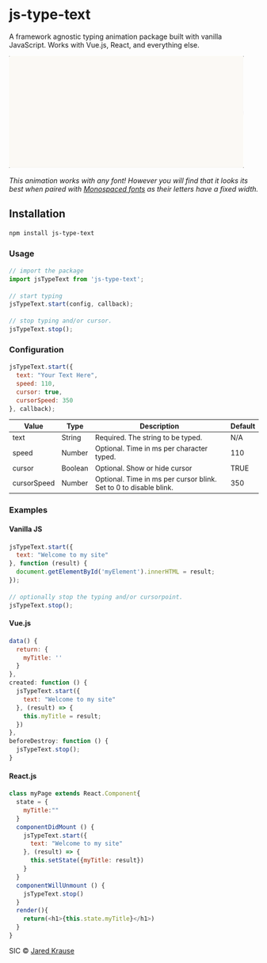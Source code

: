 # js-type-text

A framework agnostic typing animation package built with vanilla JavaScript. Works with Vue.js, React, and everything else.

![screen recording of js-type-text typing its own url, npmjs.com/js-type-text](js-type-text.gif)

_This animation works with any font! However you will find that it looks its best when paired with [Monospaced fonts](https://en.wikipedia.org/wiki/Monospaced_font) as their letters have a fixed width._


## Installation
```bash
npm install js-type-text
```

### Usage
```js
// import the package
import jsTypeText from 'js-type-text';

// start typing
jsTypeText.start(config, callback);

// stop typing and/or cursor.
jsTypeText.stop();

```

### Configuration
```js
jsTypeText.start({
  text: "Your Text Here",
  speed: 110,
  cursor: true,
  cursorSpeed: 350
}, callback);
```

Value | Type | Description | Default
----- | ----- | ----- | -----
text  | String | Required. The string to be typed. | N/A
speed | Number | Optional. Time in ms per character typed. | 110
cursor | Boolean | Optional. Show or hide cursor | TRUE
cursorSpeed | Number | Optional. Time in ms per cursor blink. Set to 0 to disable blink. | 350


### Examples

#### Vanilla JS
```js
jsTypeText.start({
  text: "Welcome to my site"
}, function (result) {
  document.getElementById('myElement').innerHTML = result;
});

// optionally stop the typing and/or cursorpoint.
jsTypeText.stop();


```


#### Vue.js

```js
data() {
  return: {
    myTitle: ''
  }
},
created: function () {
  jsTypeText.start({
    text: "Welcome to my site"
  }, (result) => {
    this.myTitle = result;
  })
},
beforeDestroy: function () {
  jsTypeText.stop();
}
```

#### React.js

```js
class myPage extends React.Component{
  state = {
    myTitle:""
  }
  componentDidMount () {
    jsTypeText.start({
      text: "Welcome to my site"
    }, (result) => {
      this.setState({myTitle: result})
    }
  }
  componentWillUnmount () {
    jsTypeText.stop()
  }
  render(){
    return(<h1>{this.state.myTitle}</h1>)
  }
}
```
SIC © [Jared Krause](https://github.com/kravse)
